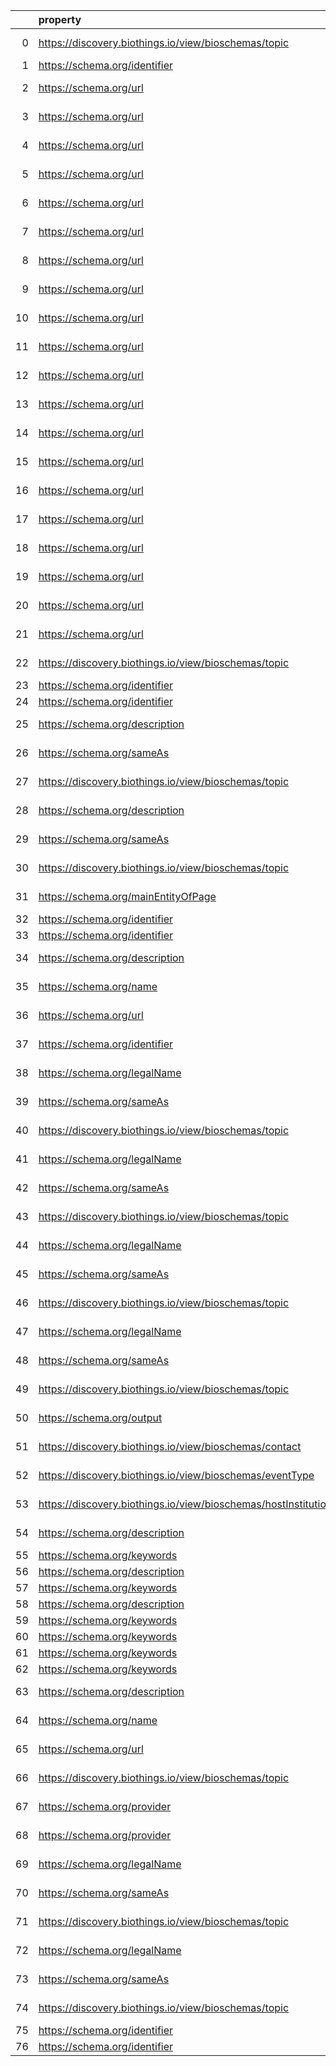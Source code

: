 |    | property                                                       | Reference profile                                                  | Evaluated entity                                                                                   |
|---:|:---------------------------------------------------------------|:-------------------------------------------------------------------|:---------------------------------------------------------------------------------------------------|
|  0 | https://discovery.biothings.io/view/bioschemas/topic           | https://bioschemas.org/profiles/Organization/0.2-DRAFT-2019_07_19  | https://biocomputingup.it/#Organization                                                            |
|  1 | https://schema.org/identifier                                  | https://bioschemas.org/profiles/Dataset/1.0-RELEASE                | https://www.bgee.org/                                                                              |
|  2 | https://schema.org/url                                         | https://bioschemas.org/profiles/ChemicalSubstance/0.4-RELEASE      | https://nanocommons.github.io/identifiers/registry#ERM00000064                                     |
|  3 | https://schema.org/url                                         | https://bioschemas.org/profiles/ChemicalSubstance/0.4-RELEASE      | https://nanocommons.github.io/identifiers/registry#ERM00000066                                     |
|  4 | https://schema.org/url                                         | https://bioschemas.org/profiles/ChemicalSubstance/0.4-RELEASE      | https://nanocommons.github.io/identifiers/registry#ERM00000090                                     |
|  5 | https://schema.org/url                                         | https://bioschemas.org/profiles/ChemicalSubstance/0.4-RELEASE      | https://nanocommons.github.io/identifiers/registry#ERM00000089                                     |
|  6 | https://schema.org/url                                         | https://bioschemas.org/profiles/ChemicalSubstance/0.4-RELEASE      | https://nanocommons.github.io/identifiers/registry#ERM00000325                                     |
|  7 | https://schema.org/url                                         | https://bioschemas.org/profiles/ChemicalSubstance/0.4-RELEASE      | https://nanocommons.github.io/identifiers/registry#ERM00000067                                     |
|  8 | https://schema.org/url                                         | https://bioschemas.org/profiles/ChemicalSubstance/0.4-RELEASE      | https://nanocommons.github.io/identifiers/registry#ERM00000085                                     |
|  9 | https://schema.org/url                                         | https://bioschemas.org/profiles/ChemicalSubstance/0.4-RELEASE      | https://nanocommons.github.io/identifiers/registry#ERM000000837                                    |
| 10 | https://schema.org/url                                         | https://bioschemas.org/profiles/ChemicalSubstance/0.4-RELEASE      | https://nanocommons.github.io/identifiers/registry#ERM00000065                                     |
| 11 | https://schema.org/url                                         | https://bioschemas.org/profiles/ChemicalSubstance/0.4-RELEASE      | https://nanocommons.github.io/identifiers/registry#ERM00000084                                     |
| 12 | https://schema.org/url                                         | https://bioschemas.org/profiles/ChemicalSubstance/0.4-RELEASE      | https://nanocommons.github.io/identifiers/registry#ERM00000583                                     |
| 13 | https://schema.org/url                                         | https://bioschemas.org/profiles/ChemicalSubstance/0.4-RELEASE      | https://nanocommons.github.io/identifiers/registry#ERM00000062                                     |
| 14 | https://schema.org/url                                         | https://bioschemas.org/profiles/ChemicalSubstance/0.4-RELEASE      | https://nanocommons.github.io/identifiers/registry#ERM00000086                                     |
| 15 | https://schema.org/url                                         | https://bioschemas.org/profiles/ChemicalSubstance/0.4-RELEASE      | https://nanocommons.github.io/identifiers/registry#ERM00000584                                     |
| 16 | https://schema.org/url                                         | https://bioschemas.org/profiles/ChemicalSubstance/0.4-RELEASE      | https://nanocommons.github.io/identifiers/registry#ERM00000083                                     |
| 17 | https://schema.org/url                                         | https://bioschemas.org/profiles/ChemicalSubstance/0.4-RELEASE      | https://nanocommons.github.io/identifiers/registry#ERM00000063                                     |
| 18 | https://schema.org/url                                         | https://bioschemas.org/profiles/ChemicalSubstance/0.4-RELEASE      | https://nanocommons.github.io/identifiers/registry#ERM00000061                                     |
| 19 | https://schema.org/url                                         | https://bioschemas.org/profiles/ChemicalSubstance/0.4-RELEASE      | https://nanocommons.github.io/identifiers/registry#ERM00000088                                     |
| 20 | https://schema.org/url                                         | https://bioschemas.org/profiles/ChemicalSubstance/0.4-RELEASE      | https://nanocommons.github.io/identifiers/registry#ERM00000060                                     |
| 21 | https://schema.org/url                                         | https://bioschemas.org/profiles/ChemicalSubstance/0.4-RELEASE      | https://nanocommons.github.io/identifiers/registry#ERM00000582                                     |
| 22 | https://discovery.biothings.io/view/bioschemas/topic           | https://bioschemas.org/profiles/Organization/0.2-DRAFT-2019_07_19  | https://biocomputingup.it/#Organization                                                            |
| 23 | https://schema.org/identifier                                  | https://bioschemas.org/profiles/Dataset/1.0-RELEASE                | https://www.genenames.org/data/gene-symbol-report/#data-set                                        |
| 24 | https://schema.org/identifier                                  | https://bioschemas.org/profiles/Dataset/1.0-RELEASE                | https://www.genenames.org/data/genegroup/#data-set                                                 |
| 25 | https://schema.org/description                                 | https://bioschemas.org/profiles/Organization/0.2-DRAFT-2019_07_19  | N128a84c6d70c4111a622102b06f67306                                                                  |
| 26 | https://schema.org/sameAs                                      | https://bioschemas.org/profiles/Organization/0.2-DRAFT-2019_07_19  | N128a84c6d70c4111a622102b06f67306                                                                  |
| 27 | https://discovery.biothings.io/view/bioschemas/topic           | https://bioschemas.org/profiles/Organization/0.2-DRAFT-2019_07_19  | N128a84c6d70c4111a622102b06f67306                                                                  |
| 28 | https://schema.org/description                                 | https://bioschemas.org/profiles/Organization/0.2-DRAFT-2019_07_19  | Nc67de8ae164348cc9413c9d04b2fff14                                                                  |
| 29 | https://schema.org/sameAs                                      | https://bioschemas.org/profiles/Organization/0.2-DRAFT-2019_07_19  | Nc67de8ae164348cc9413c9d04b2fff14                                                                  |
| 30 | https://discovery.biothings.io/view/bioschemas/topic           | https://bioschemas.org/profiles/Organization/0.2-DRAFT-2019_07_19  | Nc67de8ae164348cc9413c9d04b2fff14                                                                  |
| 31 | https://schema.org/mainEntityOfPage                            | https://bioschemas.org/profiles/Person/0.2-DRAFT-2019_07_19        | https://workflowhub.eu/people/9                                                                    |
| 32 | https://schema.org/identifier                                  | https://bioschemas.org/profiles/Dataset/1.0-RELEASE                | https://www.genenames.org/data/gene-symbol-report/#data-set                                        |
| 33 | https://schema.org/identifier                                  | https://bioschemas.org/profiles/Dataset/1.0-RELEASE                | https://www.genenames.org/data/genegroup/#data-set                                                 |
| 34 | https://schema.org/description                                 | https://bioschemas.org/profiles/ComputationalTool/1.0-RELEASE      | https://bio.tools/covidmine                                                                        |
| 35 | https://schema.org/name                                        | https://bioschemas.org/profiles/ComputationalTool/1.0-RELEASE      | https://bio.tools/covidmine                                                                        |
| 36 | https://schema.org/url                                         | https://bioschemas.org/profiles/ComputationalTool/1.0-RELEASE      | https://bio.tools/covidmine                                                                        |
| 37 | https://schema.org/identifier                                  | https://bioschemas.org/profiles/Dataset/1.0-RELEASE                | https://www.bgee.org/?page=species&amp;species_id=9606#expr-calls                                  |
| 38 | https://schema.org/legalName                                   | https://bioschemas.org/profiles/Organization/0.2-DRAFT-2019_07_19  | Nc6e8bab429ed4717be9170f2e1c7d28b                                                                  |
| 39 | https://schema.org/sameAs                                      | https://bioschemas.org/profiles/Organization/0.2-DRAFT-2019_07_19  | Nc6e8bab429ed4717be9170f2e1c7d28b                                                                  |
| 40 | https://discovery.biothings.io/view/bioschemas/topic           | https://bioschemas.org/profiles/Organization/0.2-DRAFT-2019_07_19  | Nc6e8bab429ed4717be9170f2e1c7d28b                                                                  |
| 41 | https://schema.org/legalName                                   | https://bioschemas.org/profiles/Organization/0.2-DRAFT-2019_07_19  | Nb682ee60f0624dafad5b5b64f0e71375                                                                  |
| 42 | https://schema.org/sameAs                                      | https://bioschemas.org/profiles/Organization/0.2-DRAFT-2019_07_19  | Nb682ee60f0624dafad5b5b64f0e71375                                                                  |
| 43 | https://discovery.biothings.io/view/bioschemas/topic           | https://bioschemas.org/profiles/Organization/0.2-DRAFT-2019_07_19  | Nb682ee60f0624dafad5b5b64f0e71375                                                                  |
| 44 | https://schema.org/legalName                                   | https://bioschemas.org/profiles/Organization/0.2-DRAFT-2019_07_19  | Nef0430f3ce2248e2b630a66e91037e81                                                                  |
| 45 | https://schema.org/sameAs                                      | https://bioschemas.org/profiles/Organization/0.2-DRAFT-2019_07_19  | Nef0430f3ce2248e2b630a66e91037e81                                                                  |
| 46 | https://discovery.biothings.io/view/bioschemas/topic           | https://bioschemas.org/profiles/Organization/0.2-DRAFT-2019_07_19  | Nef0430f3ce2248e2b630a66e91037e81                                                                  |
| 47 | https://schema.org/legalName                                   | https://bioschemas.org/profiles/Organization/0.2-DRAFT-2019_07_19  | N86b9cec7912c4f23aa04d86f2c3db110                                                                  |
| 48 | https://schema.org/sameAs                                      | https://bioschemas.org/profiles/Organization/0.2-DRAFT-2019_07_19  | N86b9cec7912c4f23aa04d86f2c3db110                                                                  |
| 49 | https://discovery.biothings.io/view/bioschemas/topic           | https://bioschemas.org/profiles/Organization/0.2-DRAFT-2019_07_19  | N86b9cec7912c4f23aa04d86f2c3db110                                                                  |
| 50 | https://schema.org/output                                      | https://bioschemas.org/profiles/ComputationalWorkflow/1.0-RELEASE  | https://workflowhub.eu/workflows/18?version=1                                                      |
| 51 | https://discovery.biothings.io/view/bioschemas/contact         | https://bioschemas.org/profiles/Event/0.2-DRAFT-2019_06_14         | https://tess.elixir-europe.org/events/1st-international-conference-on-fair-digital-objects-fdo2022 |
| 52 | https://discovery.biothings.io/view/bioschemas/eventType       | https://bioschemas.org/profiles/Event/0.2-DRAFT-2019_06_14         | https://tess.elixir-europe.org/events/1st-international-conference-on-fair-digital-objects-fdo2022 |
| 53 | https://discovery.biothings.io/view/bioschemas/hostInstitution | https://bioschemas.org/profiles/Event/0.2-DRAFT-2019_06_14         | https://tess.elixir-europe.org/events/1st-international-conference-on-fair-digital-objects-fdo2022 |
| 54 | https://schema.org/description                                 | https://bioschemas.org/profiles/DataCatalog/0.3-RELEASE-2019_07_01 | http://www.ensembl.org/#project                                                                    |
| 55 | https://schema.org/keywords                                    | https://bioschemas.org/profiles/Dataset/1.0-RELEASE                | https://doi.org/10.5281/zenodo.5744082                                                             |
| 56 | https://schema.org/description                                 | https://bioschemas.org/profiles/Dataset/1.0-RELEASE                | https://doi.org/10.5281/zenodo.6473305                                                             |
| 57 | https://schema.org/keywords                                    | https://bioschemas.org/profiles/Dataset/1.0-RELEASE                | https://doi.org/10.5281/zenodo.5744003                                                             |
| 58 | https://schema.org/description                                 | https://bioschemas.org/profiles/Dataset/1.0-RELEASE                | https://doi.org/10.5281/zenodo.7335039                                                             |
| 59 | https://schema.org/keywords                                    | https://bioschemas.org/profiles/Dataset/1.0-RELEASE                | https://doi.org/10.5281/zenodo.4609840                                                             |
| 60 | https://schema.org/keywords                                    | https://bioschemas.org/profiles/Dataset/1.0-RELEASE                | https://doi.org/10.5281/zenodo.4986068                                                             |
| 61 | https://schema.org/keywords                                    | https://bioschemas.org/profiles/Dataset/1.0-RELEASE                | https://doi.org/10.5281/zenodo.5744302                                                             |
| 62 | https://schema.org/keywords                                    | https://bioschemas.org/profiles/Dataset/1.0-RELEASE                | https://doi.org/10.5281/zenodo.7674574                                                             |
| 63 | https://schema.org/description                                 | https://bioschemas.org/profiles/ComputationalTool/1.0-RELEASE      | https://bio.tools/blast                                                                            |
| 64 | https://schema.org/name                                        | https://bioschemas.org/profiles/ComputationalTool/1.0-RELEASE      | https://bio.tools/blast                                                                            |
| 65 | https://schema.org/url                                         | https://bioschemas.org/profiles/ComputationalTool/1.0-RELEASE      | https://bio.tools/blast                                                                            |
| 66 | https://discovery.biothings.io/view/bioschemas/topic           | https://bioschemas.org/profiles/Organization/0.2-DRAFT-2019_07_19  | https://biocomputingup.it/#Organization                                                            |
| 67 | https://schema.org/provider                                    | https://bioschemas.org/profiles/DataCatalog/0.3-RELEASE-2019_07_01 | N0350e58e4295483a9034bd702e919254                                                                  |
| 68 | https://schema.org/provider                                    | https://bioschemas.org/profiles/DataCatalog/0.3-RELEASE-2019_07_01 | N46ce5c37e9c243b2bfbf6256cf73a69a                                                                  |
| 69 | https://schema.org/legalName                                   | https://bioschemas.org/profiles/Organization/0.2-DRAFT-2019_07_19  | Nc2d6d4fd1aec439ba95cc665eda94dc0                                                                  |
| 70 | https://schema.org/sameAs                                      | https://bioschemas.org/profiles/Organization/0.2-DRAFT-2019_07_19  | Nc2d6d4fd1aec439ba95cc665eda94dc0                                                                  |
| 71 | https://discovery.biothings.io/view/bioschemas/topic           | https://bioschemas.org/profiles/Organization/0.2-DRAFT-2019_07_19  | Nc2d6d4fd1aec439ba95cc665eda94dc0                                                                  |
| 72 | https://schema.org/legalName                                   | https://bioschemas.org/profiles/Organization/0.2-DRAFT-2019_07_19  | Nbb6e0e304ee84e08ac4c949c8df26225                                                                  |
| 73 | https://schema.org/sameAs                                      | https://bioschemas.org/profiles/Organization/0.2-DRAFT-2019_07_19  | Nbb6e0e304ee84e08ac4c949c8df26225                                                                  |
| 74 | https://discovery.biothings.io/view/bioschemas/topic           | https://bioschemas.org/profiles/Organization/0.2-DRAFT-2019_07_19  | Nbb6e0e304ee84e08ac4c949c8df26225                                                                  |
| 75 | https://schema.org/identifier                                  | https://bioschemas.org/profiles/Dataset/1.0-RELEASE                | https://www.genenames.org/data/gene-symbol-report/#data-set                                        |
| 76 | https://schema.org/identifier                                  | https://bioschemas.org/profiles/Dataset/1.0-RELEASE                | https://www.genenames.org/data/genegroup/#data-set                                                 |